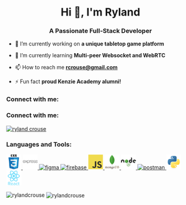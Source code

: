 <h1 align="center">Hi 👋, I'm Ryland</h1>
<h3 align="center">A Passionate Full-Stack Developer</h3>

- 🔭 I’m currently working on **a unique tabletop game platform**

- 🌱 I’m currently learning **Multi-peer Websocket and WebRTC**

- 📫 How to reach me **rcrouse@gmail.com**

- ⚡ Fun fact **proud Kenzie Academy alumni!**

<h3 align="left">Connect with me:</h3>
<p align="left">
  <h3 align="left">Connect with me:</h3>
<a href="https://linkedin.com/in/ryland crouse" target="blank"><img align="center" src="https://cdn.jsdelivr.net/npm/simple-icons@3.0.1/icons/linkedin.svg" alt="ryland crouse" height="30" width="40" /></a>
</p>

<h3 align="left">Languages and Tools:</h3>
<p align="left"> <a href="https://www.w3schools.com/css/" target="_blank"> <img src="https://raw.githubusercontent.com/devicons/devicon/master/icons/css3/css3-original-wordmark.svg" alt="css3" width="40" height="40"/> </a> <a href="https://expressjs.com" target="_blank"> <img src="https://raw.githubusercontent.com/devicons/devicon/master/icons/express/express-original-wordmark.svg" alt="express" width="40" height="40"/> </a> <a href="https://www.figma.com/" target="_blank"> <img src="https://www.vectorlogo.zone/logos/figma/figma-icon.svg" alt="figma" width="40" height="40"/> </a> <a href="https://firebase.google.com/" target="_blank"> <img src="https://www.vectorlogo.zone/logos/firebase/firebase-icon.svg" alt="firebase" width="40" height="40"/> </a> <a href="https://developer.mozilla.org/en-US/docs/Web/JavaScript" target="_blank"> <img src="https://raw.githubusercontent.com/devicons/devicon/master/icons/javascript/javascript-original.svg" alt="javascript" width="40" height="40"/> </a> <a href="https://www.mongodb.com/" target="_blank"> <img src="https://raw.githubusercontent.com/devicons/devicon/master/icons/mongodb/mongodb-original-wordmark.svg" alt="mongodb" width="40" height="40"/> </a> <a href="https://nodejs.org" target="_blank"> <img src="https://raw.githubusercontent.com/devicons/devicon/master/icons/nodejs/nodejs-original-wordmark.svg" alt="nodejs" width="40" height="40"/> </a> <a href="https://postman.com" target="_blank"> <img src="https://www.vectorlogo.zone/logos/getpostman/getpostman-icon.svg" alt="postman" width="40" height="40"/> </a> <a href="https://www.python.org" target="_blank"> <img src="https://raw.githubusercontent.com/devicons/devicon/master/icons/python/python-original.svg" alt="python" width="40" height="40"/> </a> <a href="https://reactjs.org/" target="_blank"> <img src="https://raw.githubusercontent.com/devicons/devicon/master/icons/react/react-original-wordmark.svg" alt="react" width="40" height="40"/> </a> </p>

<p><img align="left" src="https://github-readme-stats.vercel.app/api/top-langs?username=rylandcrouse&show_icons=true&locale=en&layout=compact" alt="rylandcrouse" /></p>

<p>&nbsp;<img align="center" src="https://github-readme-stats.vercel.app/api?username=rylandcrouse&show_icons=true&locale=en" alt="rylandcrouse" /></p>
